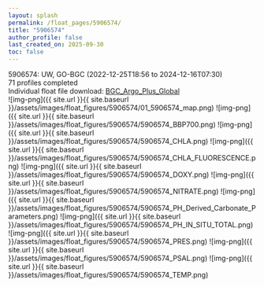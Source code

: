 ```yaml
---
layout: splash
permalink: /float_pages/5906574/
title: "5906574"
author_profile: false
last_created_on: 2025-09-30
toc: false
---
```

 
5906574: UW, GO-BGC (2022-12-25T18:56 to 2024-12-16T07:30)\
71 profiles completed\
Individual float file download: [BGC_Argo_Plus_Global](https://ftp.soest.hawaii.edu/bgc_argo_plus/Individual_Floats/outliers_removed/5906574_Sprof_processed.nc)\
![img-png]({{ site.url }}{{ site.baseurl }}/assets/images/float_figures/5906574/01_5906574_map.png)
![img-png]({{ site.url }}{{ site.baseurl }}/assets/images/float_figures/5906574/5906574_BBP700.png)
![img-png]({{ site.url }}{{ site.baseurl }}/assets/images/float_figures/5906574/5906574_CHLA.png)
![img-png]({{ site.url }}{{ site.baseurl }}/assets/images/float_figures/5906574/5906574_CHLA_FLUORESCENCE.png)
![img-png]({{ site.url }}{{ site.baseurl }}/assets/images/float_figures/5906574/5906574_DOXY.png)
![img-png]({{ site.url }}{{ site.baseurl }}/assets/images/float_figures/5906574/5906574_NITRATE.png)
![img-png]({{ site.url }}{{ site.baseurl }}/assets/images/float_figures/5906574/5906574_PH_Derived_Carbonate_Parameters.png)
![img-png]({{ site.url }}{{ site.baseurl }}/assets/images/float_figures/5906574/5906574_PH_IN_SITU_TOTAL.png)
![img-png]({{ site.url }}{{ site.baseurl }}/assets/images/float_figures/5906574/5906574_PRES.png)
![img-png]({{ site.url }}{{ site.baseurl }}/assets/images/float_figures/5906574/5906574_PSAL.png)
![img-png]({{ site.url }}{{ site.baseurl }}/assets/images/float_figures/5906574/5906574_TEMP.png)
